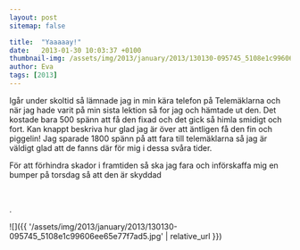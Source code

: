 ```yaml
---
layout: post
sitemap: false

title:  "Yaaaaay!"
date:   2013-01-30 10:03:37 +0100
thumbnail-img: /assets/img/2013/january/2013/130130-095745_5108e1c99606ee65e77f7ad5.jpg
author: Eva
tags: [2013]
---
```







Igår under skoltid så lämnade jag in min kära telefon på Telemäklarna och när jag hade varit på min sista lektion så for jag och hämtade ut den. Det kostade bara 500 spänn att få den fixad och det gick så himla smidigt och fort. Kan knappt beskriva hur glad jag är över att äntligen få den fin och piggelin! Jag sparade 1800 spänn på att fara till telemäklarna så jag är väldigt glad att de fanns där för mig i dessa svåra tider. 

För att förhindra skador i framtiden så ska jag fara och införskaffa mig en bumper på torsdag så att den är skyddad




 




.

![]({{ '/assets/img/2013/january/2013/130130-095745_5108e1c99606ee65e77f7ad5.jpg'  | relative_url }})

